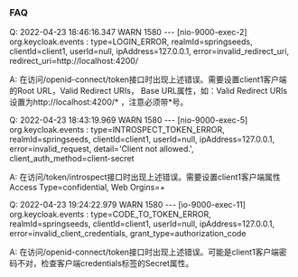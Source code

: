 ### FAQ

Q:
2022-04-23 18:46:16.347  WARN 1580 --- [nio-9000-exec-2] org.keycloak.events                      : type=LOGIN_ERROR, realmId=springseeds, clientId=client1, userId=null, ipAddress=127.0.0.1, error=invalid_redirect_uri, redirect_uri=http://localhost:4200/

A:
在访问/openid-connect/token接口时出现上述错误。需要设置client1客户端的Root URL，Valid Redirect URIs， Base URL属性，如：Valid Redirect URIs设置为http://localhost:4200/* ，注意必须带*号。

Q:
2022-04-23 18:43:19.969  WARN 1580 --- [nio-9000-exec-5] org.keycloak.events                      : type=INTROSPECT_TOKEN_ERROR, realmId=springseeds, clientId=client1, userId=null, ipAddress=127.0.0.1, error=invalid_request, detail='Client not allowed.', client_auth_method=client-secret

A:
在访问/token/introspect接口时出现上述错误。需要设置client1客户端属性Access Type=confidential, Web Orgins=+

Q:
2022-04-23 19:24:22.979  WARN 1580 --- [io-9000-exec-11] org.keycloak.events                      : type=CODE_TO_TOKEN_ERROR, realmId=springseeds, clientId=client1, userId=null, ipAddress=127.0.0.1, error=invalid_client_credentials, grant_type=authorization_code

A:
在访问/openid-connect/token接口时出现上述错误。可能是client1客户端密码不对，检查客户端credentials标签的Secret属性。